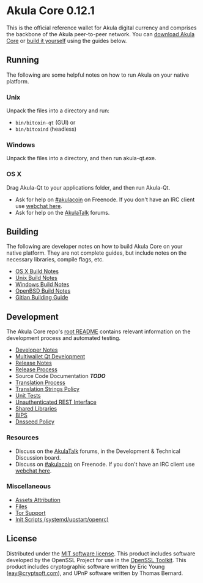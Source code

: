 Akula Core 0.12.1
=====================

This is the official reference wallet for Akula digital currency and comprises the backbone of the Akula peer-to-peer network. You can [download Akula Core](https://www.akula.org/downloads/) or [build it yourself](#building) using the guides below.

Running
---------------------
The following are some helpful notes on how to run Akula on your native platform.

### Unix

Unpack the files into a directory and run:

- `bin/bitcoin-qt` (GUI) or
- `bin/bitcoind` (headless)

### Windows

Unpack the files into a directory, and then run akula-qt.exe.

### OS X

Drag Akula-Qt to your applications folder, and then run Akula-Qt.

* Ask for help on [#akulacoin](http://webchat.freenode.net?channels=akulacoin) on Freenode. If you don't have an IRC client use [webchat here](http://webchat.freenode.net?channels=akulacoin).
* Ask for help on the [AkulaTalk](https://akulatalk.org/) forums.

Building
---------------------
The following are developer notes on how to build Akula Core on your native platform. They are not complete guides, but include notes on the necessary libraries, compile flags, etc.

- [OS X Build Notes](build-osx.md)
- [Unix Build Notes](build-unix.md)
- [Windows Build Notes](build-windows.md)
- [OpenBSD Build Notes](build-openbsd.md)
- [Gitian Building Guide](gitian-building.md)

Development
---------------------
The Akula Core repo's [root README](/README.md) contains relevant information on the development process and automated testing.

- [Developer Notes](developer-notes.md)
- [Multiwallet Qt Development](multiwallet-qt.md)
- [Release Notes](release-notes.md)
- [Release Process](release-process.md)
- Source Code Documentation ***TODO***
- [Translation Process](translation_process.md)
- [Translation Strings Policy](translation_strings_policy.md)
- [Unit Tests](unit-tests.md)
- [Unauthenticated REST Interface](REST-interface.md)
- [Shared Libraries](shared-libraries.md)
- [BIPS](bips.md)
- [Dnsseed Policy](dnsseed-policy.md)

### Resources
* Discuss on the [AkulaTalk](https://akulatalk.org/) forums, in the Development & Technical Discussion board.
* Discuss on [#akulacoin](http://webchat.freenode.net/?channels=akulacoin) on Freenode. If you don't have an IRC client use [webchat here](http://webchat.freenode.net/?channels=akulacoin).

### Miscellaneous
- [Assets Attribution](assets-attribution.md)
- [Files](files.md)
- [Tor Support](tor.md)
- [Init Scripts (systemd/upstart/openrc)](init.md)

License
---------------------
Distributed under the [MIT software license](http://www.opensource.org/licenses/mit-license.php).
This product includes software developed by the OpenSSL Project for use in the [OpenSSL Toolkit](https://www.openssl.org/). This product includes
cryptographic software written by Eric Young ([eay@cryptsoft.com](mailto:eay@cryptsoft.com)), and UPnP software written by Thomas Bernard.
